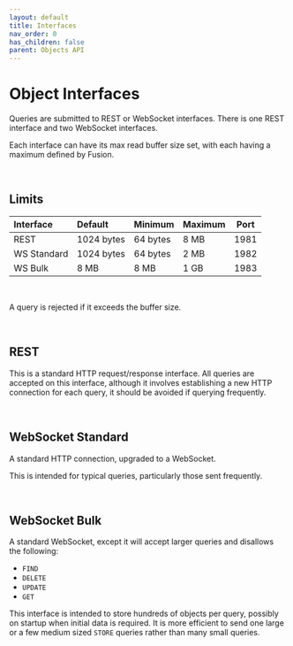 ```yaml
---
layout: default
title: Interfaces
nav_order: 0
has_children: false
parent: Objects API
---
```



# Object Interfaces
Queries are submitted to REST or WebSocket interfaces. There is one REST interface and two WebSocket interfaces.

Each interface can have its max read buffer size set, with each having a maximum defined by Fusion.

<br/>

## Limits

| Interface   | Default     | Minimum   | Maximum     | Port  |
|:---         |:---         |:---       |:---         |:---:  |
|REST         | 1024 bytes  | 64 bytes  | 8 MB        | 1981  |
|WS Standard  | 1024 bytes  | 64 bytes  | 2 MB        | 1982  |
|WS Bulk      | 8 MB        | 8 MB      | 1 GB        | 1983  |


<br/>

A query is rejected if it exceeds the buffer size.

<br/>

## REST
This is a standard HTTP request/response interface. All queries are accepted on this interface, although it involves establishing a new HTTP connection for each query, it should be avoided if querying frequently.

<br/>


## WebSocket Standard
A standard HTTP connection, upgraded to a WebSocket.

This is intended for typical queries, particularly those sent frequently.

<br/>

## WebSocket Bulk
A standard WebSocket, except it will accept larger queries and disallows the following:

- `FIND`
- `DELETE`
- `UPDATE`
- `GET`

This interface is intended to store hundreds of objects per query, possibly on startup when initial data is required. It is more efficient to send one large or a few medium sized `STORE` queries rather than many small queries.
